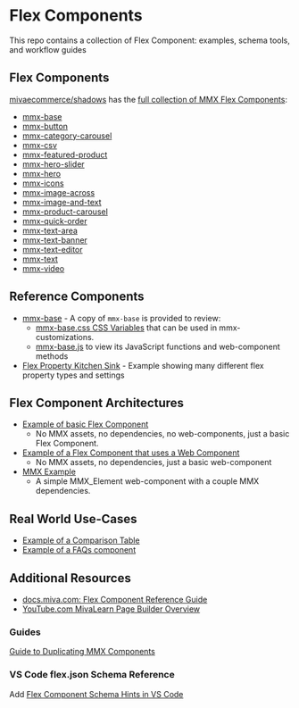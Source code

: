# Flex Components

This repo contains a collection of Flex Component: examples, schema tools, and workflow guides

## Flex Components

[mivaecommerce/shadows](https://github.com/mivaecommerce/shadows) has the [full collection of MMX Flex Components](https://github.com/mivaecommerce/shadows/tree/main/flex-components):

- [mmx-base](https://github.com/mivaecommerce/shadows/tree/main/flex-components/mmx-base)
- [mmx-button](https://github.com/mivaecommerce/shadows/tree/main/flex-components/mmx-button)
- [mmx-category-carousel](https://github.com/mivaecommerce/shadows/tree/main/flex-components/mmx-category-carousel)
- [mmx-csv](https://github.com/mivaecommerce/shadows/tree/main/flex-components/mmx-csv)
- [mmx-featured-product](https://github.com/mivaecommerce/shadows/tree/main/flex-components/mmx-featured-product)
- [mmx-hero-slider](https://github.com/mivaecommerce/shadows/tree/main/flex-components/mmx-hero-slider)
- [mmx-hero](https://github.com/mivaecommerce/shadows/tree/main/flex-components/mmx-hero)
- [mmx-icons](https://github.com/mivaecommerce/shadows/tree/main/flex-components/mmx-icons)
- [mmx-image-across](https://github.com/mivaecommerce/shadows/tree/main/flex-components/mmx-image-across)
- [mmx-image-and-text](https://github.com/mivaecommerce/shadows/tree/main/flex-components/mmx-image-and-text)
- [mmx-product-carousel](https://github.com/mivaecommerce/shadows/tree/main/flex-components/mmx-product-carousel)
- [mmx-quick-order](https://github.com/mivaecommerce/shadows/tree/main/flex-components/mmx-quick-order)
- [mmx-text-area](https://github.com/mivaecommerce/shadows/tree/main/flex-components/mmx-text-area)
- [mmx-text-banner](https://github.com/mivaecommerce/shadows/tree/main/flex-components/mmx-text-banner)
- [mmx-text-editor](https://github.com/mivaecommerce/shadows/tree/main/flex-components/mmx-text-editor)
- [mmx-text](https://github.com/mivaecommerce/shadows/tree/main/flex-components/mmx-text)
- [mmx-video](https://github.com/mivaecommerce/shadows/tree/main/flex-components/mmx-video)

## Reference Components

- [mmx-base](examples/mmx-base) - A copy of `mmx-base` is provided to review:
	- [mmx-base.css CSS Variables](examples/mmx-base/src/css/mmx-base.css) that can be used in mmx-customizations.
	- [mmx-base.js](examples/mmx-base/src/js/mmx-base.js) to view its JavaScript functions and web-component methods
- [Flex Property Kitchen Sink](examples/ex-kitchen-sink/flex.json) - Example showing many different flex property types and settings

## Flex Component Architectures

- [Example of basic Flex Component](examples/ex-basic)
	- No MMX assets, no dependencies, no web-components, just a basic Flex Component.
- [Example of a Flex Component that uses a Web Component](examples/ex-web-component)
	- No MMX assets, no dependencies, just a basic web-component
- [MMX Example](examples/mmx-example)
	- A simple MMX_Element web-component with a couple MMX dependencies.

## Real World Use-Cases

- [Example of a Comparison Table](examples/ex-comparison-table)
- [Example of a FAQs component](examples/ex-faqs)


## Additional Resources

- [docs.miva.com: Flex Component Reference Guide](https://docs.miva.com/miva10/reference-guide/flex-component)
- [YouTube.com MivaLearn Page Builder Overview](https://www.youtube.com/watch?v=VkQh1SI7jts&list=PLfnyn3y3NdKPhZd7L8yAa5ZzsAokibvZ4)

### Guides

[Guide to Duplicating MMX Components](guides/duplicating-mmx-components.md)

### VS Code flex.json Schema Reference

Add [Flex Component Schema Hints in VS Code](schema/README.md)
